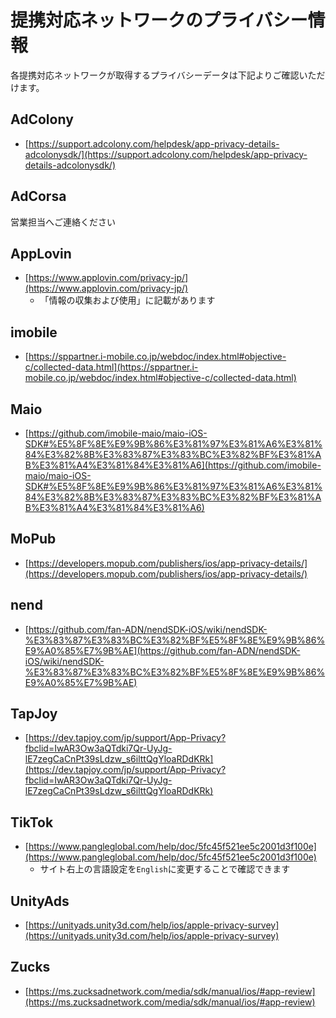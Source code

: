 # 提携対応ネットワークのプライバシー情報

各提携対応ネットワークが取得するプライバシーデータは下記よりご確認いただけます。

## AdColony

* [https://support.adcolony.com/helpdesk/app-privacy-details-adcolonysdk/](https://support.adcolony.com/helpdesk/app-privacy-details-adcolonysdk/)

## AdCorsa

営業担当へご連絡ください

## AppLovin

* [https://www.applovin.com/privacy-jp/](https://www.applovin.com/privacy-jp/)
    * 「情報の収集および使用」に記載があります

## imobile

* [https://sppartner.i-mobile.co.jp/webdoc/index.html#objective-c/collected-data.html](https://sppartner.i-mobile.co.jp/webdoc/index.html#objective-c/collected-data.html)

## Maio

* [https://github.com/imobile-maio/maio-iOS-SDK#%E5%8F%8E%E9%9B%86%E3%81%97%E3%81%A6%E3%81%84%E3%82%8B%E3%83%87%E3%83%BC%E3%82%BF%E3%81%AB%E3%81%A4%E3%81%84%E3%81%A6](https://github.com/imobile-maio/maio-iOS-SDK#%E5%8F%8E%E9%9B%86%E3%81%97%E3%81%A6%E3%81%84%E3%82%8B%E3%83%87%E3%83%BC%E3%82%BF%E3%81%AB%E3%81%A4%E3%81%84%E3%81%A6)


## MoPub

* [https://developers.mopub.com/publishers/ios/app-privacy-details/](https://developers.mopub.com/publishers/ios/app-privacy-details/)

## nend

* [https://github.com/fan-ADN/nendSDK-iOS/wiki/nendSDK-%E3%83%87%E3%83%BC%E3%82%BF%E5%8F%8E%E9%9B%86%E9%A0%85%E7%9B%AE](https://github.com/fan-ADN/nendSDK-iOS/wiki/nendSDK-%E3%83%87%E3%83%BC%E3%82%BF%E5%8F%8E%E9%9B%86%E9%A0%85%E7%9B%AE)

## TapJoy

* [https://dev.tapjoy.com/jp/support/App-Privacy?fbclid=IwAR3Ow3aQTdki7Qr-UyJg-lE7zegCaCnPt39sLdzw_s6ilttQgYloaRDdKRk](https://dev.tapjoy.com/jp/support/App-Privacy?fbclid=IwAR3Ow3aQTdki7Qr-UyJg-lE7zegCaCnPt39sLdzw_s6ilttQgYloaRDdKRk)

## TikTok

* [https://www.pangleglobal.com/help/doc/5fc45f521ee5c2001d3f100e](https://www.pangleglobal.com/help/doc/5fc45f521ee5c2001d3f100e)
    * サイト右上の言語設定を`English`に変更することで確認できます

## UnityAds

* [https://unityads.unity3d.com/help/ios/apple-privacy-survey](https://unityads.unity3d.com/help/ios/apple-privacy-survey)

## Zucks

* [https://ms.zucksadnetwork.com/media/sdk/manual/ios/#app-review](https://ms.zucksadnetwork.com/media/sdk/manual/ios/#app-review)

